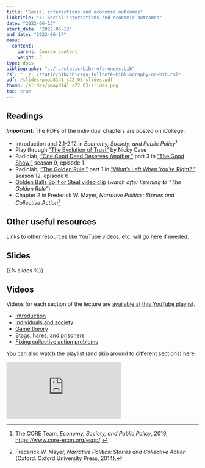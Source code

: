 ```yaml
---
title: "Social interactions and economic outcomes"
linktitle: "3: Social interactions and economic outcomes"
date: "2022-06-13"
start_date: "2022-06-13"
end_date: "2022-06-17"
menu:
  content:
    parent: Course content
    weight: 3
type: docs
bibliography: "../../static/bib/references.bib"
csl: "../../static/bib/chicago-fullnote-bibliography-no-bib.csl"
pdf: /slides/pmap8141_s22_03-slides.pdf
thumb: /slides/pmap8141_s22_03-slides.png
toc: true
---
```


## Readings

***Important***: The PDFs of the individual chapters are posted on iCollege.

-   <i class="fas fa-book"></i> Introduction and 2.1-2.12 in *Economy, Society, and Public Policy*[^1]
-   <i class="fas fa-trophy"></i> Play through [“The Evolution of Trust”](http://ncase.me/trust/) by Nicky Case
-   <i class="fas fa-podcast"></i> Radiolab, [“One Good Deed Deserves Another,”](http://www.radiolab.org/story/104010-one-good-deed-deserves-another/) part 3 in [“The Good Show,”](http://www.radiolab.org/story/103951-the-good-show/) season 9, episode 1
-   <i class="fas fa-podcast"></i> Radiolab, [“The Golden Rule,”](http://www.radiolab.org/story/golden-rule/) part 1 in [“What’s Left When You’re Right?,”](http://www.radiolab.org/story/whats-left-when-youre-right/) season 12, episode 6
-   <i class="fab fa-youtube"></i> [Golden Balls Split or Steal video clip](https://www.youtube.com/watch?v=S0qjK3TWZE8) (*watch after listening to “The Golden Rule”*)
-   <i class="far fa-file-pdf"></i> Chapter 2 in Frederick W. Mayer, *Narrative Politics: Stories and Collective Action*[^2]

## Other useful resources

Links to other resources like YouTube videos, etc. will go here if needed.

## Slides

{{% slides %}}

## Videos

Videos for each section of the lecture are [available at this YouTube playlist](https://www.youtube.com/playlist?list=PLS6tnpTr39sHsEVV9piOwUFxDNppto2En).

-   [Introduction](https://www.youtube.com/watch?v=mc15_xdSErI&list=PLS6tnpTr39sHsEVV9piOwUFxDNppto2En)
-   [Individuals and society](https://www.youtube.com/watch?v=rkro_aqDVvI&list=PLS6tnpTr39sHsEVV9piOwUFxDNppto2En)
-   [Game theory](https://www.youtube.com/watch?v=9NhhQN0goGs&list=PLS6tnpTr39sHsEVV9piOwUFxDNppto2En)
-   [Stags, hares, and prisoners](https://www.youtube.com/watch?v=elzpP-FNyGM&list=PLS6tnpTr39sHsEVV9piOwUFxDNppto2En)
-   [Fixing collective action problems](https://www.youtube.com/watch?v=zURMLvUhB_c&list=PLS6tnpTr39sHsEVV9piOwUFxDNppto2En)

You can also watch the playlist (and skip around to different sections) here:

<div class="embed-responsive embed-responsive-16by9">

<iframe class="embed-responsive-item" src="https://www.youtube.com/embed/playlist?list=PLS6tnpTr39sHsEVV9piOwUFxDNppto2En" frameborder="0" allow="accelerometer; autoplay; encrypted-media; gyroscope; picture-in-picture" allowfullscreen>
</iframe>

</div>

[^1]: The CORE Team, *Economy, Society, and Public Policy*, 2019, <https://www.core-econ.org/espp/>.

[^2]: Frederick W. Mayer, *Narrative Politics: Stories and Collective Action* (Oxford: Oxford University Press, 2014).
